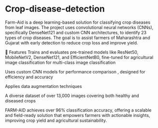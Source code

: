 # Crop-disease-detection
Farm-Aid is a deep learning-based solution for classifying crop diseases from leaf images. The project uses convolutional neural networks (CNNs), specifically DenseNet121 and custom CNN architectures, to identify 23 types of crop diseases. The goal is to assist farmers of Maharashtra and Gujarat with early detection to reduce crop loss and improve yield.

🚀 Features
Trains and evaluates pre-trained models like ResNet50, MobileNetV2, DenseNet121, and EfficientNetB0, fine-tuned for agricultural image classification for multi-class image classification

Uses custom CNN models for performance comparison , designed for efficiency and accuracy

Applies data augmentation techniques

A diverse dataset of over 13,000 images covering both healthy and diseased crops

FARM-AID achieves over 96% classification accuracy, offering a scalable and field-ready solution that empowers farmers with actionable insights, improving crop yield and agricultural sustainability.

